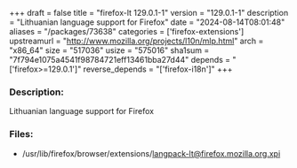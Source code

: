 +++
draft = false
title = "firefox-lt 129.0.1-1"
version = "129.0.1-1"
description = "Lithuanian language support for Firefox"
date = "2024-08-14T08:01:48"
aliases = "/packages/73638"
categories = ['firefox-extensions']
upstreamurl = "http://www.mozilla.org/projects/l10n/mlp.html"
arch = "x86_64"
size = "517036"
usize = "575016"
sha1sum = "7f794e1075a4541f98784721eff13461bba27d44"
depends = "['firefox>=129.0.1']"
reverse_depends = "['firefox-i18n']"
+++
### Description: 
Lithuanian language support for Firefox

### Files: 
* /usr/lib/firefox/browser/extensions/langpack-lt@firefox.mozilla.org.xpi
